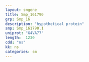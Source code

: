 ```yaml
---
layout: smgene
title: Smp_161790
grp: Smp_16
description: "hypothetical protein"
smp: Smp_161790.1
uniprot: "G4VA77"
length:  1230
cdd: "ns"
kk: ns
categories: sm
---
```

